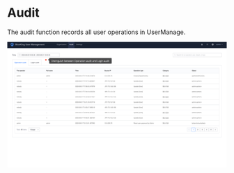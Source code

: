 # Audit

The audit function records all user operations in UserManage.

![image-20230714151640123](Audits/image-20230714151640123.png)